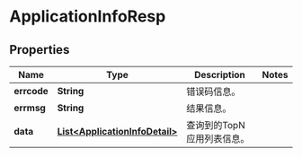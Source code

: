
# ApplicationInfoResp

## Properties
Name | Type | Description | Notes
------------ | ------------- | ------------- | -------------
**errcode** | **String** | 错误码信息。 | 
**errmsg** | **String** | 结果信息。 | 
**data** | [**List&lt;ApplicationInfoDetail&gt;**](ApplicationInfoDetail.md) | 查询到的TopN应用列表信息。 | 



